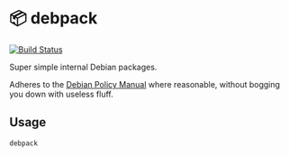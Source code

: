 # :package: debpack

[![Build Status](https://travis-ci.org/hoffa/debpack.svg?branch=master)](https://travis-ci.org/hoffa/debpack)

Super simple internal Debian packages.

Adheres to the [Debian Policy Manual](https://www.debian.org/doc/debian-policy/) where reasonable, without bogging you down with useless fluff.

## Usage

```shell
debpack
```
